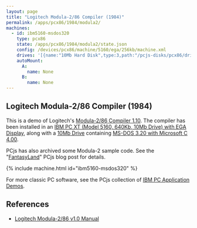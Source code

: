 ```yaml
---
layout: page
title: "Logitech Modula-2/86 Compiler (1984)"
permalink: /apps/pcx86/1984/modula2/
machines:
  - id: ibm5160-msdos320
    type: pcx86
    state: /apps/pcx86/1984/modula2/state.json
    config: /devices/pcx86/machine/5160/ega/256kb/machine.xml
    drives: '[{name:"10Mb Hard Disk",type:3,path:"/pcjs-disks/pcx86/drives/10mb/MSDOS320-C400.json"}]'
    autoMount:
      A:
        name: None
      B:
        name: None
---
```


Logitech Modula-2/86 Compiler (1984)
------------------------------------

This is a demo of Logitech's [Modula-2/86 Compiler 1.10](/disks/pcx86/tools/logitech/modula2/1.10/).
The compiler has been installed in an
[IBM PC XT (Model 5160, 640Kb, 10Mb Drive) with EGA Display](/devices/pcx86/machine/5160/ega/640kb/),
along with a [10Mb Drive](/disks/pcx86/drives/10mb/) containing
[MS-DOS 3.20 with Microsoft C 4.00](/disks/pcx86/drives/10mb/msdos320-c400-xt3.xml).

PCjs has also archived some Modula-2 sample code.  See the "[FantasyLand](/blog/2017/07/03/)" PCjs blog post
for details.

{% include machine.html id="ibm5160-msdos320" %}

For more classic PC software, see the PCjs collection of [IBM PC Application Demos](/apps/pcx86/).

References
----------

* [Logitech Modula-2/86 v1.0 Manual](http://bitsavers.informatik.uni-stuttgart.de/pdf/logitech/modula-2/Logitech_Modula-2_86_1.0_Feb84.pdf)
